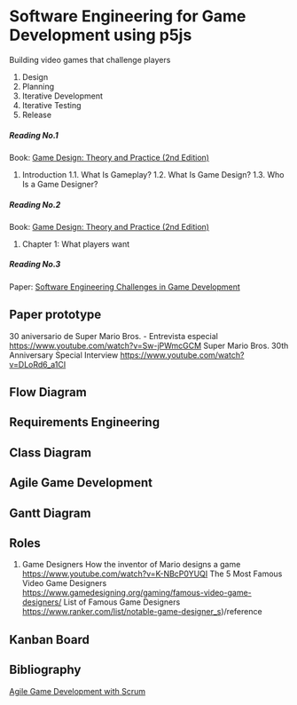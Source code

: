 # Software Engineering for Game Development using p5js
Building video games that challenge players
1. Design
2. Planning
3. Iterative Development
4. Iterative Testing
5. Release

##### Reading No.1
Book: [Game Design: Theory and Practice (2nd Edition)](https://www.amazon.com/Game-Design-Practice-Wordware-Developers/dp/1556229127/ref=sr_1_1?ie=UTF8&qid=1537923841&sr=8-1&keywords=game+design+theory+and+practice)
1. Introduction
1.1. What Is Gameplay?
1.2. What Is Game Design?
1.3. Who Is a Game Designer?

##### Reading No.2
Book: [Game Design: Theory and Practice (2nd Edition)](https://www.amazon.com/Game-Design-Practice-Wordware-Developers/dp/1556229127/ref=sr_1_1?ie=UTF8&qid=1537923841&sr=8-1&keywords=game+design+theory+and+practice)
1. Chapter 1: What players want

##### Reading No.3
Paper: [Software Engineering Challenges in Game Development](https://ieeexplore.ieee.org/abstract/document/5070627)

## Paper prototype
30 aniversario de Super Mario Bros. - Entrevista especial
https://www.youtube.com/watch?v=Sw-jPWmcGCM
Super Mario Bros. 30th Anniversary Special Interview
https://www.youtube.com/watch?v=DLoRd6_a1CI

## Flow Diagram

## Requirements Engineering

## Class Diagram

## Agile Game Development

## Gantt Diagram 

## Roles
1. Game Designers
How the inventor of Mario designs a game
https://www.youtube.com/watch?v=K-NBcP0YUQI
The 5 Most Famous Video Game Designers
https://www.gamedesigning.org/gaming/famous-video-game-designers/
List of Famous Game Designers
https://www.ranker.com/list/notable-game-designer_s)/reference

## Kanban Board

## Bibliography
[Agile Game Development with Scrum](https://www.amazon.com/Agile-Development-Scrum-Addison-Wesley-Signature/dp/0321618521/ref=sr_1_1?ie=UTF8&qid=1537397787&sr=8-1&keywords=game+development+scrum)


